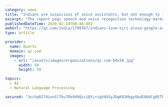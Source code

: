 ```yaml
---
category: news
title: "Indians are suspicious of voice assistants, but not enough to forgo their convenience"
excerpt: "The report pegs speech and voice recognition technology market in India at Rs149.95 crore ($22.54 million) as of December 2019. This is expected to grow to Rs210.63 crore by 2020-end. Nearly, 78% of the respondents said they are familiar with voice recognition technology, according to the report. Voice assistants in India are widely being ..."
publishedDateTime: 2020-02-10T08:48:00Z
webUrl: "https://qz.com/india/1799767/indians-love-siri-alexa-google-assistant-for-their-convenience/"
type: article

provider:
  name: Quartz
  domain: qz.com
  images:
    - url: "/assets/images/organizations/qz.com-50x50.jpg"
      width: 50
      height: 50

topics:
  - AI
  - Natural Language Processing

secured: "3schqRI74ionSlTbu7Rk949QiciQYi+igVdUSyJDgK81HbgyUbdE0QdCg0STN3m7jZqSCjM7IPSMruaPypNk8iFBCm04PcfKprV/db9+5Qs01k/OGWeXoVvjaty7p5q2fPI7n78IJgKtctR2urHbKHgUw6R0iKPbwciUgVZqrETmHMYtGT0/OWmjnKJGYq7v0KyBgtgzC2GOYdw4rNLorUugoeaI8HfYOPponrhe/IxGz9hul/UuijMIEgzkrL5XeQ97XWepayKErF8QiebxjpMvm2Ll/785PJ9C09xomGxd6Ruvb/ClIDpydo/ydfKc4Y9qIcF8GZAaUIzlXSBz3/sxZj7Q7Csnaacnqn67W/CZFo61VyxqCFSWebmelFNVO2hDd1pplWwCywCJR8ks6KVTHuB4/FLSHFLLIxZqv0NfId1c4xHta4odkL9ZJUBna0LXjgzT3CZ/pPKqwCaPDYz6StQckJQgUOQfQpSOfk8=;4HaK5vKvo1P0rXo0Ehfi1g=="
---
```


